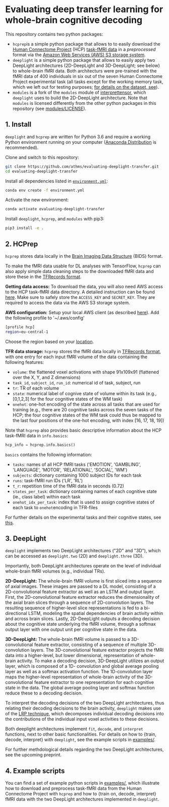 # Evaluating deep transfer learning for whole-brain cognitive decoding

This repository contains two python packages: 
- `hcprep`is a simple python package that allows to to easily download the [Human Connectome Project](http://www.humanconnectomeproject.org) (HCP) [task-fMRI data](https://www.humanconnectome.org/study/hcp-young-adult/project-protocol/task-fmri) in a *preprocessed* format via the [Amazon Web Services (AWS) S3 storage system](https://www.humanconnectome.org/study/hcp-young-adult/article/hcp-s1200-release-now-available-amazon-web-services).
- `deeplight` is a simple python package that allows to easily apply two DeepLight architectures (2D-DeepLight and 3D-DeepLight; see below) to whole-brain fMRI data. Both architecturs were pre-trained with the fMRI data of 400 individuals in six out of the seven Human Connectome Project experimental task (all tasks except for the working memory task, which we left out for testing purposes; [for details on the dataset, see](https://www.sciencedirect.com/science/article/abs/pii/S1053811913005272?via%3Dihub)). 
- `modules` is a fork of the `modules` module of [interprettensor](https://github.com/VigneshSrinivasan10/interprettensor), which `deeplight` uses to build the 2D-DeepLight architecture. Note that `modules` is licensed differently from the other python packages in this repository (see [modules/LICENSE](modules/LICENSE)).


## 1. Install
`deeplight` and `hcprep` are written for Python 3.6 and require a working Python environment running on your computer ([Anaconda Distribution](https://www.anaconda.com/distribution/) is recommended).

Clone and switch to this repository:
```bash
git clone https://github.com/athms/evaluating-deeplight-transfer.git
cd evaluating-deeplight-transfer
```

Install all dependencies listed in [`environment.yml`](environment.yml):
```bash
conda env create -f environment.yml
```

Activate the new environment:
```bash
conda activate evaluating-deeplight-transfer
```

Install `deeplight`, `hcprep`, and `modules` with pip3:
```bash
pip3 install -e .
```


## 2. HCPrep
`hcprep` stores data locally in the [Brain Imaging Data Structure](https://bids.neuroimaging.io) (BIDS) format.

To make the fMRI data usable for DL analyses with TensorFlow, `hcprep` can also apply simple data cleaning steps to the downloaded fMRI data and store these in the [TFRecords format](https://www.tensorflow.org/tutorials/load_data/tfrecord).  

**Getting data access:**
To download the data, you will also need AWS access to the HCP task-fMRI data directory. A detailed instruction can be found [here](https://wiki.humanconnectome.org/display/PublicData/How+To+Connect+to+Connectome+Data+via+AWS). Make sure to safely store the `ACCESS_KEY` and `SECRET_KEY`. They are required to access the data via the AWS S3 storage system. 

**AWS configuration:**
Setup your local AWS client (as described [here](https://docs.aws.amazon.com/cli/latest/userguide/cli-configure-files.html)). Add the following profile to '~/.aws/config'

```bash
[profile hcp]
region=eu-central-1
```
Choose the region based on your [location](https://docs.aws.amazon.com/AmazonRDS/latest/UserGuide/Concepts.RegionsAndAvailabilityZones.html).

**TFR data storage:**
`hcprep` stores the fMRI data locally in [TFRecords format](https://www.tensorflow.org/tutorials/load_data/tfrecord), with one entry for each input fMRI volume of the data containing the following features:
- `volume`: the flattened voxel activations with shape 91x109x91 (flattened over the X, Y, and Z dimensions)
- `task_id`, `subject_id`, `run_id`: numerical id of task, subject, run
- `tr`: TR of each volume
- `state`: numerical label of cognive state of volume within its task (e.g., [0,1,2,3] for the four cognitive states of the WM task)
- `onehot`: one-hot encoding of the state across all tasks that are used for training (e.g., there are 20 cognitive tasks across the seven tasks of the HCP; the four cognitive states of the WM task could thus be mapped to the last four positions of the one-hot encoding, with index [16, 17, 18, 19])

Note that `hcprep` also provides basic descriptive information about the HCP task-fMRI data in `info.basics`:

```python
hcp_info = hcprep.info.basics()
```

`basics` contains the following information:
- `tasks`: names of all HCP fMRI tasks ('EMOTION', 'GAMBLING', 'LANGUAGE', 'MOTOR', 'RELATIONAL', 'SOCIAL', 'WM')
- `subjects`: dictionary containing 1000 subject IDs for each task
- `runs`: task-fMRI run IDs ('LR', 'RL')
- `t_r`: repetition time of the fMRI data in seconds (0.72)
- `states_per_task`: dictionary containing names of each cognitive state (ie., class label) within each task
- `onehot_idx_per_task`: index that is used to assign cognitive states of each task to `onehot`encoding in TFR-files

For further details on the experimental tasks and their cognitive states, see [this](https://www.sciencedirect.com/science/article/abs/pii/S1053811913005272?via%3Dihub).


## 3. DeepLight
`deeplight` implements two DeepLight architectures ("2D" and "3D"), which can be accessed as `deeplight.two` (2D) and `deeplight.three` (3D).

Importantly, both DeepLight architectures operate on the level of individual whole-brain fMRI volumes (e.g., individual TRs).

**2D-DeepLight:** The whole-brain fMRI volume is first sliced into a sequence of axial images. These images are passed to a DL model, consisting of a 2D-convolutional feature extractor as well as an LSTM and output layer. First, the 2D-convolutional feature extractor reduces the dimensionality of the axial brain slices through a sequence of 2D-convolution layers. The resulting sequence of higher-level slice representations is fed to a bi-directional LSTM, modeling the spatial dependencies of brain activity within and across brain slices. Lastly, 2D-DeepLight outputs a decoding decision about the cognitive state underlying the fMRI volume, through a softmax output layer with one output unit per cognitive state in the data.

**3D-DeepLight:** The whole-brain fMRI volume is passed to a 3D-convolutional feature extractor, consisting of a sequence of multiple 3D-convolution layers. The 3D-convolutional feature extractor projects the fMRI data into a higher-level, but lower dimensional, representation of whole-brain activity. To make a decoding decision, 3D-DeepLight utilizes an output layer, which is composed of a 1D- convolution and global average pooling layer as well as a softmax activation function. The 1D-convolution layer maps the higher-level representation of whole-brain activity of the 3D-convolutional feature extractor to one representation for each cognitive state in the data. The global average pooling layer and softmax function reduce these to a decoding decision.

To interpret the decoding decisions of the two DeepLight architectures, thus relating their decoding decisions to the brain activity, `deeplight` makes use of the [LRP technique](https://journals.plos.org/plosone/article?id=10.1371/journal.pone.0130140), which decomposes individual decoding decisions into the contributions of the individual input voxel activities to these decisions. 

Both deeplight architectures implement `fit`, `decode`, and `interpret` functions, next to other basic functionalities. For details on how to {train, decode, interpret} with `deeplight`, see the example scripts in [examples/](examples/).

For further methdological details regarding the two DeepLight architectures, see the upcoming preprint.


## 4. Example scripts
You can find a set of example python scripts in [examples/](examples/), which illustrate how to download and preprocess task-fMRI data from the Human Connectome Project with `hcprep` and how to {train on, decode, interpret} fMRI data with the two DeepLight architectures implemented in `deeplight`.
